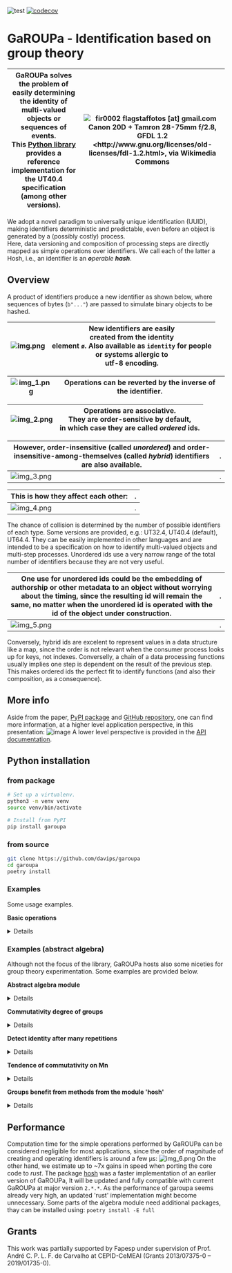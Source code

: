 ![test](https://github.com/davips/garoupa/workflows/test/badge.svg)
[![codecov](https://codecov.io/gh/davips/garoupa/branch/main/graph/badge.svg)](https://codecov.io/gh/davips/garoupa)

# GaROUPa - Identification based on group theory
GaROUPa solves the problem of easily determining the identity of multi-valued objects or sequences of events.<br>This [Python library](https://pypi.org/project/garoupa) provides a reference implementation for the UT40.4 specification (among other versions).  | ![fir0002  flagstaffotos [at] gmail.com Canon 20D + Tamron 28-75mm f/2.8, GFDL 1.2 &lt;http://www.gnu.org/licenses/old-licenses/fdl-1.2.html&gt;, via Wikimedia Commons](https://upload.wikimedia.org/wikipedia/commons/thumb/a/a7/Malabar_grouper_melb_aquarium.jpg/256px-Malabar_grouper_melb_aquarium.jpg)
:-------------------------:|:-------------------------:
<!--- [arXiv paper](xxxxxx) --->

We adopt a novel paradigm to universally unique identification (UUID), making identifiers deterministic and predictable, 
even before an object is generated by a (possibly costly) process.   
Here, data versioning and composition of processing steps are directly mapped as simple operations over identifiers.
We call each of the latter a Hosh, i.e., an identifier is an _**o**perable **hash**_.

## Overview
A product of identifiers produce a new identifier as shown below, where sequences of bytes (`b"..."`) are passed to simulate binary objects to be hashed.

![img.png](https://raw.githubusercontent.com/davips/garoupa/main/examples/img.png) | New identifiers are easily <br> created from the identity <br> element `ø`. Also available as `identity` for people <br>or systems allergic to <br>utf-8 encoding.
-------------------------|-------------------------

![img_1.png](https://raw.githubusercontent.com/davips/garoupa/main/examples/img_1.png) | Operations can be reverted by the inverse of the identifier.
-------------------------|-------------------------

![img_2.png](https://raw.githubusercontent.com/davips/garoupa/main/examples/img_2.png) | Operations are associative. <br>They are order-sensitive by default, <br>in which case they are called _ordered_ ids.
-------------------------|-------------------------

However, order-insensitive (called _unordered_) and order-insensitive-among-themselves (called _hybrid_) identifiers are also available. | .
-------------------------|-------------------------
![img_3.png](https://raw.githubusercontent.com/davips/garoupa/main/examples/img_3.png) | .

This is how they affect each other: | .
-------------------------|-------------------------
![img_4.png](https://raw.githubusercontent.com/davips/garoupa/main/examples/img_4.png) | .

The chance of collision is determined by the number of possible identifiers of each type.
Some versions are provided, e.g.: UT32.4, UT40.4 (default), UT64.4.
They can be easily implemented in other languages and are 
intended to be a specification on how to identify multi-valued objects and multi-step processes.
Unordered ids use a very narrow range of the total number of identifiers because they are not very useful.

One use for unordered ids could be the embedding of  authorship or other metadata to an object without worrying about the timing, since the resulting id will remain the same, no matter when the unordered id is operated with the id of the object under construction. | . 
-------------------------|-------------------------
![img_5.png](https://raw.githubusercontent.com/davips/garoupa/main/examples/img_5.png) | . 

Conversely, hybrid ids are excelent to represent values in a data structure like a map, 
since the order is not relevant when the consumer process looks up for keys, not indexes.
Converselly, a chain of a data processing functions usually implies one step is dependent on the result of the previous step.
This makes ordered ids the perfect fit to identify functions (and also their composition, as a consequence).



## More info
<!--- [arXiv paper](xxxxxx) --->
Aside from the paper, [PyPI package](https://pypi.org/project/garoupa) 
and [GitHub repository](https://github.com/davips/garoupa), 
one can find more information, at a higher level application perspective, 
in this presentation:
![image](https://raw.githubusercontent.com/davips/garoupa/14cb45b888eb8a18ae093d200075c1a8a7e9cacb/examples/capa-slides-gdocs.png)
A lower level perspective is provided in the [API documentation](https://davips.github.io/garoupa).

## Python installation
### from package
```bash
# Set up a virtualenv. 
python3 -m venv venv
source venv/bin/activate

# Install from PyPI
pip install garoupa
```

### from source
```bash
git clone https://github.com/davips/garoupa
cd garoupa
poetry install
```

### Examples
Some usage examples.

**Basic operations**
<details>
<p>

```python3
from garoupa import Hosh, ø  # ø is a shortcut for identity (AltGr+O in most keyboards)

# Hoshes (operable hash-based elements) can be multiplied.
a = Hosh(content=b"Some large binary content...")
b = Hosh(content=b"Some other binary content. Might be, e.g., an action or another large content.")
c = a * b
print(f"{a} * {b} = {c}")
"""
8CG9so9N1nQ59uNO8HGYcZ4ExQW5Haw4mErvw8m8 * 7N-L-10JS-H5DN0-BXW2e5ENWFQFVWswyz39t8s9 = z3EgxfisgqbNXBd0eqDuFiaTblBLA5ZAUbvEZgOh
"""
```

```python3
print(~b)
# Multiplication can be reverted by the inverse hosh. Zero is the identity hosh.
print(f"{b} * {~b} = {b * ~b} = 0")
"""
Q6OjmYZSJ8pB3ogBVMKBOxVp-oZ80czvtUrSyTzS
7N-L-10JS-H5DN0-BXW2e5ENWFQFVWswyz39t8s9 * Q6OjmYZSJ8pB3ogBVMKBOxVp-oZ80czvtUrSyTzS = 0000000000000000000000000000000000000000 = 0
"""
```

```python3

print(f"{b} * {ø} = {b * ø} = b")
"""
7N-L-10JS-H5DN0-BXW2e5ENWFQFVWswyz39t8s9 * 0000000000000000000000000000000000000000 = 7N-L-10JS-H5DN0-BXW2e5ENWFQFVWswyz39t8s9 = b
"""
```

```python3

print(f"{c} * {~b} = {c * ~b} = {a} = a")
"""
z3EgxfisgqbNXBd0eqDuFiaTblBLA5ZAUbvEZgOh * Q6OjmYZSJ8pB3ogBVMKBOxVp-oZ80czvtUrSyTzS = 8CG9so9N1nQ59uNO8HGYcZ4ExQW5Haw4mErvw8m8 = 8CG9so9N1nQ59uNO8HGYcZ4ExQW5Haw4mErvw8m8 = a
"""
```

```python3

print(f"{~a} * {c} = {~a * c} = {b} = b")
"""
RNvSdLI-5RiBBGL8NekctiQofWUIeYvXFP3wvTFT * z3EgxfisgqbNXBd0eqDuFiaTblBLA5ZAUbvEZgOh = 7N-L-10JS-H5DN0-BXW2e5ENWFQFVWswyz39t8s9 = 7N-L-10JS-H5DN0-BXW2e5ENWFQFVWswyz39t8s9 = b
"""
```

```python3

# Division is shorthand for reversion.
print(f"{c} / {b} = {c / b} = a")
"""
z3EgxfisgqbNXBd0eqDuFiaTblBLA5ZAUbvEZgOh / 7N-L-10JS-H5DN0-BXW2e5ENWFQFVWswyz39t8s9 = 8CG9so9N1nQ59uNO8HGYcZ4ExQW5Haw4mErvw8m8 = a
"""
```

```python3

# Hosh multiplication is not expected to be commutative.
print(f"{a * b} != {b * a}")
"""
z3EgxfisgqbNXBd0eqDuFiaTblBLA5ZAUbvEZgOh != wwSd0LaGvuV0W-yEOfgB-yVBMlNLA5ZAUbvEZgOh
"""
```

```python3

# Hosh multiplication is associative.
print(f"{a * (b * c)} = {(a * b) * c}")
"""
RuTcC4ZIr0Y1QLzYmytPRc087a8cbbW9Nj-gXxAz = RuTcC4ZIr0Y1QLzYmytPRc087a8cbbW9Nj-gXxAz
"""
```


</p>
</details>

### Examples (abstract algebra)
Although not the focus of the library, GaROUPa hosts also some niceties for group theory experimentation.
Some examples are provided below.

**Abstract algebra module**
<details>
<p>

```python3
from itertools import islice
from math import factorial

from garoupa.algebra.cyclic import Z
from garoupa.algebra.dihedral import D
from garoupa.algebra.symmetric import Perm
from garoupa.algebra.symmetric import S

# Direct product between:
#   symmetric group S4;
#   cyclic group Z5; and,
#   dihedral group D4.
G = S(4) * Z(5) * D(4)
print(G)
"""
S4×Z5×D4
"""
```

```python3

# Operating over 5 sampled pairs.
for a, b in islice(zip(G, G), 0, 5):
    print(a, "*", b, "=", a * b, sep="\t")
"""
«[0, 1, 2, 3], 2, dr1»	*	«[3, 1, 0, 2], 2, dr3»	=	«[3, 1, 0, 2], 4, dr0»
«[0, 1, 3, 2], 3, dr2»	*	«[3, 0, 1, 2], 0, dr4»	=	«[2, 0, 1, 3], 3, dr2»
«[1, 3, 0, 2], 3, dr5»	*	«[1, 0, 2, 3], 3, dr5»	=	«[3, 1, 0, 2], 1, dr2»
«[2, 1, 0, 3], 3, dr7»	*	«[1, 2, 0, 3], 3, dr0»	=	«[1, 0, 2, 3], 1, dr3»
«[1, 3, 0, 2], 1, dr7»	*	«[2, 0, 1, 3], 3, dr4»	=	«[0, 1, 3, 2], 4, dr3»
"""
```

```python3

# Operator ~ is another way of sampling.
G = S(12)
print(~G)
"""
[11, 6, 1, 5, 7, 4, 9, 0, 3, 2, 10, 8]
"""
```

```python3

# Manual element creation.
last_perm_i = factorial(12) - 1
a = Perm(i=last_perm_i, n=12)
print("Last element of S35:", a)
"""
Last element of S35: [11, 10, 9, 8, 7, 6, 5, 4, 3, 2, 1, 0]
"""
```

```python3

# Inverse element. Group S4.
a = Perm(i=21, n=4)
b = Perm(i=17, n=4)
print(a, "*", ~a, "=", (a * ~a).i, "=", a * ~a, "= identity")
"""
[1, 3, 2, 0] * [3, 0, 2, 1] = 0 = [0, 1, 2, 3] = identity
"""
```

```python3

print(a, "*", b, "=", a * b)
"""
[1, 3, 2, 0] * [1, 2, 3, 0] = [3, 2, 0, 1]
"""
```

```python3

print(a, "*", b, "*", ~b, "=", a * b * ~b, "= a")
"""
[1, 3, 2, 0] * [1, 2, 3, 0] * [3, 0, 1, 2] = [1, 3, 2, 0] = a
"""
```


</p>
</details>

**Commutativity degree of groups**
<details>
<p>

```python3

from garoupa.algebra.cyclic import Z
from garoupa.algebra.dihedral import D
from garoupa.algebra.matrix.m import M


def traverse(G):
    i, count = G.order, G.order
    for idx, a in enumerate(G.sorted()):
        for b in list(G.sorted())[idx + 1 :]:
            if a * b == b * a:
                count += 2
            i += 2
    print(
        f"|{G}| = ".rjust(20, " "),
        f"{G.order}:".ljust(10, " "),
        f"{count}/{i}:".rjust(15, " "),
        f"  {G.bits} bits",
        f"\t{100 * count / i} %",
        sep="",
    )


# Dihedral
traverse(D(8))
"""
             |D8| = 16:              112/256:  4.0 bits	43.75 %
"""
```

```python3
traverse(D(8) ^ 2)
"""
          |D8×D8| = 256:         12544/65536:  8.0 bits	19.140625 %
"""
```

```python3

# Z4!
traverse(Z(4) * Z(3) * Z(2))
"""
       |Z4×Z3×Z2| = 24:              576/576:  4.584962500721157 bits	100.0 %
"""
```

```python3

# M 3x3 %4
traverse(M(3, 4))

# Large groups (sampling is needed).
Gs = [D(8) ^ 3, D(8) ^ 4, D(8) ^ 5]
for G in Gs:
    i, count = 0, 0
    for a, b in zip(G, G):
        if a * b == b * a:
            count += 1
        if i >= 10_000:
            break
        i += 1
    print(
        f"|{G}| = ".rjust(20, " "),
        f"{G.order}:".ljust(10, " "),
        f"{count}/{i}:".rjust(15, " "),
        f"  {G.bits} bits",
        f"\t~{100 * count / i} %",
        sep="",
    )
"""
           |M3%4| = 64:            2560/4096:  6.0 bits	62.5 %
       |D8×D8×D8| = 4096:          838/10000:  12.0 bits	~8.38 %
    |D8×D8×D8×D8| = 65536:         362/10000:  16.0 bits	~3.62 %
 |D8×D8×D8×D8×D8| = 1048576:       165/10000:  20.0 bits	~1.65 %
"""
```


</p>
</details>

**Detect identity after many repetitions**
<details>
<p>

```python3

import operator
from datetime import datetime
from functools import reduce
from math import log, inf
from sys import argv

from garoupa.algebra.dihedral import D
from garoupa.algebra.symmetric import S

example = len(argv) == 1 or (not argv[1].isdecimal() and argv[1][0] not in ["p", "s", "d"])

primes = [5, 7, 11, 13, 17, 19, 23, 29, 31, 37, 41, 43, 47, 53, 59, 61, 67, 71, 73, 79, 83, 89, 97, 101, 103, 107,
          109, 113, 127, 131, 137, 139, 149, 151, 157, 163, 167, 173, 179, 181, 191, 193, 197, 199, 211, 223, 227, 229,
          233, 239, 241, 251, 257, 263, 269, 271, 277, 281, 283, 293, 307, 311, 313, 317, 331, 337, 347, 349, 353, 359,
          367, 373, 379, 383, 389, 397, 401, 409, 419, 421, 431, 433, 439, 443, 449, 457, 461, 463, 467, 479, 487, 491,
          499, 503, 509, 521, 523, 541, 547, 557, 563, 569, 571, 577, 587, 593, 599, 601, 607, 613, 617, 619, 631, 641,
          643, 647, 653, 659, 661, 673, 677, 683, 691, 701, 709, 719, 727, 733, 739, 743, 751, 757, 761, 769, 773, 787,
          797, 809, 811, 821, 823, 827, 829, 839, 853, 857, 859, 863, 877, 881, 883, 887, 907, 911, 919, 929, 937, 941,
          947, 953, 967, 971, 977, 983, 991, 997, 1009]

if example:
    limit, sample = 30, 100
    lst = []  # See *.
    for n in primes[:5]:
        lst.append(D(n, seed=n))
    G = reduce(operator.mul, lst)
else:
    limit, sample = int(argv[2]), int(argv[3]) if len(argv) > 2 else 1_000_000_000_000
    if argv[1] == "s25d":
        G = S(25) * reduce(operator.mul, [D(n) for n in primes[:9]])
    elif argv[1] == "s57":
        G = S(57)
    elif argv[1] == "p384":
        G = reduce(operator.mul, [D(n) for n in primes[:51]])
    elif argv[1] == "p64":
        G = reduce(operator.mul, [D(n) for n in primes[:12]])
    elif argv[1] == "p96":
        G = reduce(operator.mul, [D(n) for n in primes[:16]])
    elif argv[1] == "p128":
        G = reduce(operator.mul, [D(n) for n in primes[:21]])
    elif argv[1] == "p256":
        G = reduce(operator.mul, [D(n) for n in primes[:37]])
    elif argv[1] == "64":
        G = reduce(operator.mul, [D(n) for n in range(5, 31, 2)])
    elif argv[1] == "96":
        G = reduce(operator.mul, [D(n) for n in range(5, 41, 2)])
    elif argv[1] == "128":
        G = reduce(operator.mul, [D(n) for n in range(5, 51, 2)])
    else:
        G = reduce(operator.mul, [D(n) for n in range(5, 86, 2)])

print(f"{G.bits} bits   Pc: {G.comm_degree}  order: {G.order} {G}", flush=True)
print("--------------------------------------------------------------", flush=True)
for hist in G.sampled_orders(sample=sample, limit=limit):
    tot = sum(hist.values())
    bad = 0  # See *.
    for k, v in hist.items():
        if k[0] <= limit:
            bad += v
    print(hist, flush=True)
    hist = hist.copy()
    if (inf, inf) in hist:
        del hist[(inf, inf)]
    hist = {int((k[0] + k[1]) / 2): v for k, v in hist.items()}
    print(
        f"\nbits: {log(G.order, 2):.2f}  Pc: {G.comm_degree or -1:.2e}   a^<{limit}=0: {bad}/{tot} = {bad / tot:.2e}",
        G,
        G._pi_core(hist),
        datetime.now().strftime("%d/%m/%Y %H:%M:%S"),
        flush=True,
    )
# * -> [Explicit FOR due to autogeneration of README through eval]
"""
21.376617194973697 bits   Pc: 0.004113533525298232  order: 2722720 D5×D7×D11×D13×D17
--------------------------------------------------------------
{(-1, 10): 9, (9, 20): 7, (19, 30): 9, (inf, inf): 75}

bits: 21.38  Pc: 4.11e-03   a^<30=0: 25/100 = 2.50e-01 D5×D7×D11×D13×D17 0.125 05/09/2021 04:42:29
"""
```


</p>
</details>

**Tendence of commutativity on Mn**
<details>
<p>

```python3
from itertools import chain

from garoupa.algebra.matrix.m import M
from garoupa.algebra.matrix.m8bit import M8bit


def traverse(G):
    i, count = G.order, G.order
    for idx, a in enumerate(G.sorted()):
        for b in list(G.sorted())[idx + 1:]:
            if a * b == b * a:
                count += 2
            i += 2
    print(f"|{G}| = ".rjust(20, ' '),
          f"{G.order}:".ljust(10, ' '),
          f"{count}/{i}:".rjust(15, ' '), f"  {G.bits} bits",
          f"\t{100 * count / i} %", sep="")


M1_4 = map(M, range(1, 5))
for G in chain(M1_4, [M8bit(), M(5)]):
    traverse(G)
# ...
for G in map(M, range(6, 11)):
    i, count = 0, 0
    for a, b in zip(G, G):
        if a * b == b * a:
            count += 1
        i += 1
        if i >= 1_000_000:
            break
    print(f"|{G}| = ".rjust(20, ' '),
          f"{G.order}:".ljust(10, ' '),
          f"{count}/{i}:".rjust(15, ' '), f"  {G.bits} bits",
          f"\t~{100 * count / i} %", sep="")

"""
|M1| = 1:                        1/1:  0 bits	100.0 %
|M2| = 2:                        4/4:  1 bits	100.0 %
|M3| = 8:                      40/64:  3 bits	62.5 %
|M4| = 64:                 1024/4096:  6 bits	25.0 %
|M8bit| = 256:              14848/65536:  8 bits	22.65625 %
|M5| = 1024:           62464/1048576:  10 bits	5.95703125 %
|M6| = 32768:              286/32768:  15 bits	0.872802734375 %
|M7| = 2097152:          683/1000000:  21 bits	0.0683 %
|M8| = 268435456:         30/1000000:  28 bits	0.003 %
|M9| = 68719476736:        1/1000000:  36 bits	0.0001 %
|M10| = 35184372088832:     0/1000000:  45 bits	0.0 %
"""
```
</p>
</details>

**Groups benefit from methods from the module 'hosh'**
<details>
<p>

```python3
from garoupa.algebra.matrix import M

m = ~M(23)
print(repr(m.hosh))
```
<a href="https://github.com/davips/garoupa/blob/main/examples/7KDd8TiA3S11QTkUid2wy87DQIeGQ35vB1bsP5Y6DjZ.png">
<img src="https://raw.githubusercontent.com/davips/garoupa/main/examples/7KDd8TiA3S11QTkUid2wy87DQIeGQ35vB1bsP5Y6DjZ.png" alt="Colored base-62 representation" width="380" height="18">
</a>
</p>
</details>



## Performance
Computation time for the simple operations performed by GaROUPa can be considered negligible for most applications,
since the order of magnitude of creating and operating identifiers is around a few μs:
![img_6.png](https://raw.githubusercontent.com/davips/garoupa/main/examples/img_6.png)
On the other hand, we estimate up to ~7x gains in speed when porting the core code to  _rust_.
The package [hosh](https://pypi.org/project/hosh) was a faster implementation of an earlier version of GaROUPa,
It will be updated and fully compatible with current GaROUPa at major version `2.*.*`.
As the performance of garoupa seems already very high, an updated 'rust' implementation might become unnecessary.
Some parts of the algebra module need additional packages, thay can be installed using:
`poetry install -E full`

## Grants
This work was partially supported by Fapesp under supervision of
Prof. André C. P. L. F. de Carvalho at CEPID-CeMEAI (Grants 2013/07375-0 – 2019/01735-0).
